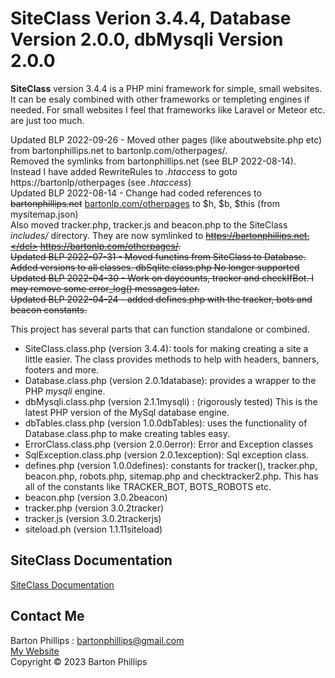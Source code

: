 # SiteClass Verion 3.4.4, Database Version 2.0.0, dbMysqli Version 2.0.0

**SiteClass** version 3.4.4 is a PHP mini framework for simple, small websites. It can be esaly combined with other frameworks or templeting engines if needed. 
For small websites I feel that frameworks like Laravel or Meteor etc. are just too much.

Updated BLP 2022-09-26 - Moved other pages (like aboutwebsite.php etc) from bartonphillips.net to bartonlp.com/otherpages/.  
Removed the symlinks from bartonphillips.net (see BLP 2022-08-14). Instead I have added RewriteRules to *.htaccess* to goto https://bartonlp/otherpages 
(see *.htaccess*)  
Updated BLP 2022-08-14 - Change had coded references to <del>bartonphillips.net</del> <ins>bartonlp.com/otherpages</ins> to $h, $b, $this (from mysitemap.json)  
Also moved tracker.php, tracker.js and beacon.php to the SiteClass *includes/* directory. They are now symlinked to <del>https://bartonphillips.net.</del> 
<ins>https://bartonlp.com/otherpages/</ins>.    
Updated BLP 2022-07-31 - Moved functins from SiteClass to Database. Added versions to all classes. dbSqlite.class.php No longer supported
Updated BLP 2022-04-30 - Work on daycounts, tracker and checkIfBot. I may remove some error_log() messages later.  
Updated BLP 2022-04-24 - added defines.php with the tracker, bots and beacon constants.

This project has several parts that can function standalone or combined.

* SiteClass.class.php (version 3.4.4): tools for making creating a site a little easier. The class provides methods to help with headers, banners, footers and more.
* Database.class.php (version 2.0.1database): provides a wrapper to the PHP *mysqli* engine.
* dbMysqli.class.php (version 2.1.1mysqli) : (rigorously tested) This is the latest PHP version of the MySql database engine.
* dbTables.class.php (version 1.0.0dbTables): uses the functionality of Database.class.php to make creating tables easy.
* ErrorClass.class.php (version 2.0.0error): Error and Exception classes
* SqlException.class.php (version 2.0.1exception): Sql exception class.
* defines.php (version 1.0.0defines): constants for tracker(), tracker.php, beacon.php, robots.php, sitemap.php and checktracker2.php. This has all of the constants 
like TRACKER_BOT, BOTS_ROBOTS etc.
* beacon.php (version 3.0.2beacon)
* tracker.php (version 3.0.2tracker)
* tracker.js (version 3.0.2trackerjs)
* siteload.ph (version 1.1.11siteload)

## SiteClass Documentation 

[SiteClass Documentation](https://bartonlp.github.io/site-class)

## Contact Me

Barton Phillips : [bartonphillips@gmail.com](mailto://bartonphillips@gmail.com)  
[My Website](http://www.bartonphillips.com)  
Copyright &copy; 2023 Barton Phillips
